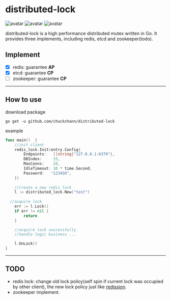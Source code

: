 # distributed-lock

![avatar](https://img.shields.io/badge/build-unkown-orange)
![avatar](https://img.shields.io/badge/release-v1.0.0-brightgreen)
![avatar](https://img.shields.io/badge/license-unkown-yellow)

distributed-lock is a high performance distributed mutex written in Go. It provides three implements, including redis, etcd and zookeeper(todo).

## Implement

- [x] redis: guarantee **AP**
- [x] etcd: guarantee **CP**
- [ ] zookeeper: guarantee **CP**

------



## How to use 

download package

```shell
go get -u github.com/chuckchann/distributed-lock
```

example 

```go
func main()  {
	//init client
	redis_lock.Init(entry.Config{
		Endpoints:   []string{"127.0.0.1:6379"},
		DBIndex:     15,
		MaxConns:    20,
		IdleTimeout: 10 * time.Second,
		Password: 	"123456",
	})
	
	//create a new redis lock
	l := distributed_lock.New("test")
  
  //acquire lock
	err := l.Lock()
	if err != nil {
		return
	}

	//acquire lock successfully
	//handle logic business ...

	l.UnLock()
}
```




------

## TODO

- redis lock: change old lock policy(self spin if current lock was occupied by other client), the new lock policy just like [redission](https://github.com/redisson/redisson).
- zookeeper implement. 

